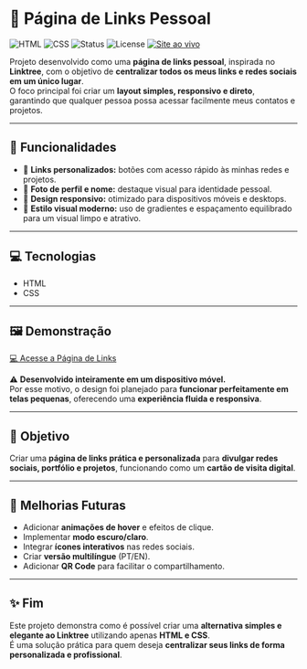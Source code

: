 # 🔗 Página de Links Pessoal

![HTML](https://img.shields.io/badge/HTML-E34F26?style=for-the-badge&logo=html5&logoColor=white)
![CSS](https://img.shields.io/badge/CSS-1572B6?style=for-the-badge&logo=css3&logoColor=white)
![Status](https://img.shields.io/badge/Status-Concluído-brightgreen?style=for-the-badge)
![License](https://img.shields.io/badge/License-MIT-blue?style=for-the-badge)
[![Site ao vivo](https://img.shields.io/badge/Site%20ao%20vivo-💻-orange?style=for-the-badge)](https://euericmelo.github.io/LinkTree/)

Projeto desenvolvido como uma **página de links pessoal**, inspirada no **Linktree**, com o objetivo de **centralizar todos os meus links e redes sociais em um único lugar**.  
O foco principal foi criar um **layout simples, responsivo e direto**, garantindo que qualquer pessoa possa acessar facilmente meus contatos e projetos.

---

## 🌟 Funcionalidades

- 🔗 **Links personalizados:** botões com acesso rápido às minhas redes e projetos.  
- 👤 **Foto de perfil e nome:** destaque visual para identidade pessoal.  
- 📱 **Design responsivo:** otimizado para dispositivos móveis e desktops.  
- 🎨 **Estilo visual moderno:** uso de gradientes e espaçamento equilibrado para um visual limpo e atrativo.  

---

## 💻 Tecnologias

- HTML  
- CSS  

---

## 🖼️ Demonstração

[💻 Acesse a Página de Links](https://euericmelo.github.io/LinkTree/)

⚠️ **Desenvolvido inteiramente em um dispositivo móvel.**  
Por esse motivo, o design foi planejado para **funcionar perfeitamente em telas pequenas**, oferecendo uma **experiência fluida e responsiva**.  

---

## 🎯 Objetivo

Criar uma **página de links prática e personalizada** para **divulgar redes sociais, portfólio e projetos**, funcionando como um **cartão de visita digital**.  

---

## 🔧 Melhorias Futuras

- Adicionar **animações de hover** e efeitos de clique.  
- Implementar **modo escuro/claro**.  
- Integrar **ícones interativos** nas redes sociais.  
- Criar **versão multilíngue** (PT/EN).  
- Adicionar **QR Code** para facilitar o compartilhamento.  

---

## ✨ Fim

Este projeto demonstra como é possível criar uma **alternativa simples e elegante ao Linktree** utilizando apenas **HTML e CSS**.  
É uma solução prática para quem deseja **centralizar seus links de forma personalizada e profissional**.